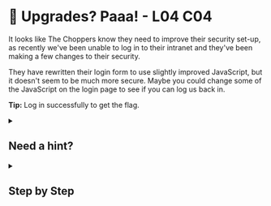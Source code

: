 # 🌳 Upgrades? Paaa! - L04 C04

It looks like The Choppers know they need to improve their security set-up, as recently we've been unable to log in to their intranet and they've been making a few changes to their security.

They have rewritten their login form to use slightly improved JavaScript, but it doesn't seem to be much more secure. Maybe you could change some of the JavaScript on the login page to see if you can log us back in.

**Tip:** Log in successfully to get the flag.

<details><summary>

## Need a hint?</summary>

```txt
💡 Hint: If you completed all the challenges on the previous level you'll remember that one required you
   to look at the source code for this login page, and the password was right there in the JavaScript.
   You'll need to do the same here, except make a few changes to the JavaScript to get it to run and
   output the password for you. Use that to log in and the flag is all yours!
```

</details>

<details><summary>

## Step by Step</summary>

![picture of sourcecode](/assets/upgradespaaa1.png)

- Looking at the source code and finding the username and password requirements, var password is equal to the combination of two other variables with the assigned strings of `t1mberl4nd` and `-el33t` respectively.
- The username is `aksel` and the password is `t1mberl4nd-el33t`.

</details>
